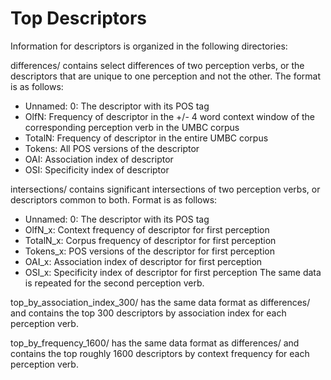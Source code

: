 # Top Descriptors
Information for descriptors is organized in the following directories:

differences/ contains select differences of two perception verbs, or the descriptors that are unique to one perception and not the other. The format is as follows: 
- Unnamed: 0: The descriptor with its POS tag
- OlfN: Frequency of descriptor in the +/- 4 word context window of the corresponding perception verb in the UMBC corpus
- TotalN: Frequency of descriptor in the entire UMBC corpus
- Tokens: All POS versions of the descriptor
- OAI: Association index of descriptor
- OSI: Specificity index of descriptor

intersections/ contains significant intersections of two perception verbs, or descriptors common to both. Format is as follows:
- Unnamed: 0: The descriptor with its POS tag
- OlfN_x: Context frequency of descriptor for first perception
- TotalN_x: Corpus frequency of descriptor for first perception
- Tokens_x: POS versions of the descriptor for first perception
- OAI_x: Association index of descriptor for first perception
- OSI_x: Specificity index of descriptor for first perception
The same data is repeated for the second perception verb.

top_by_association_index_300/ has the same data format as differences/ and contains the top 300 descriptors by association index for each perception verb.

top_by_frequency_1600/ has the same data format as differences/ and contains the top roughly 1600 descriptors by context frequency for each perception verb.

